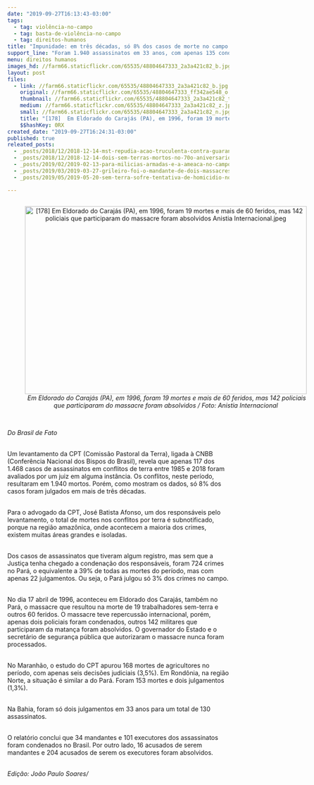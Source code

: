 ```yaml
---
date: "2019-09-27T16:13:43-03:00"
tags:
  - tag: violência-no-campo
  - tag: basta-de-violência-no-campo
  - tag: direitos-humanos
title: "Impunidade: em três décadas, só 8% dos casos de morte no campo foram julgados"
support_line: "Foram 1.940 assassinatos em 33 anos, com apenas 135 condenações entre mandantes e executores"
menu: direitos humanos
images_hd: //farm66.staticflickr.com/65535/48804647333_2a3a421c82_b.jpg
layout: post
files:
  - link: //farm66.staticflickr.com/65535/48804647333_2a3a421c82_b.jpg
    original: //farm66.staticflickr.com/65535/48804647333_ff342ae548_o.jpg
    thumbnail: //farm66.staticflickr.com/65535/48804647333_2a3a421c82_t.jpg
    medium: //farm66.staticflickr.com/65535/48804647333_2a3a421c82_z.jpg
    small: //farm66.staticflickr.com/65535/48804647333_2a3a421c82_n.jpg
    title: "[178]  Em Eldorado do Carajás (PA), em 1996, foram 19 mortes e mais de 60 feridos, mas 142 policiais que participaram do massacre foram absolvidos  Anistia Internacional.jpeg"
    $$hashKey: 0RX
created_date: "2019-09-27T16:24:31-03:00"
published: true
releated_posts:
  - _posts/2018/12/2018-12-14-mst-repudia-acao-truculenta-contra-guarani-kaiowa-em-ms.md
  - _posts/2018/12/2018-12-14-dois-sem-terras-mortos-no-70o-aniversario-da-declaracao-universal-dos-direitos-humanos.md
  - _posts/2019/02/2019-02-13-para-milicias-armadas-e-a-ameaca-no-campo.md
  - _posts/2019/03/2019-03-27-grileiro-foi-o-mandante-de-dois-massacres-na-regiao-de-tucurui-pa-que-vitimaram-seis-pessoas.md
  - _posts/2019/05/2019-05-20-sem-terra-sofre-tentativa-de-homicidio-no-interior-de-sao-paulo.md

---
```

<div style="text-align:center">
<figure class="image" style="display:inline-block"><img alt="[178]  Em Eldorado do Carajás (PA), em 1996, foram 19 mortes e mais de 60 feridos, mas 142 policiais que participaram do massacre foram absolvidos  Anistia Internacional.jpeg" height="427" src="//farm66.staticflickr.com/65535/48804647333_2a3a421c82_b.jpg" width="640" />
<figcaption><em>&nbsp;Em Eldorado do Caraj&aacute;s (PA), em 1996, foram 19 mortes e mais de 60 feridos, mas 142 policiais que participaram do massacre foram absolvidos / Foto: Anistia Internacional</em></figcaption>
</figure>
</div>

<p><br />
<em>Do Brasil de Fato</em><br />
&nbsp;</p>

<p>Um levantamento da CPT (Comiss&atilde;o Pastoral da Terra), ligada &agrave; CNBB (Confer&ecirc;ncia Nacional dos Bispos do Brasil), revela que apenas 117 dos 1.468 casos de assassinatos em conflitos de terra entre 1985 e 2018 foram avaliados por um juiz em alguma inst&acirc;ncia. Os conflitos, neste per&iacute;odo, resultaram em 1.940 mortos. Por&eacute;m, como mostram os dados, s&oacute; 8% dos casos foram julgados em mais de tr&ecirc;s d&eacute;cadas.</p>

<p><br />
Para o advogado da CPT, Jos&eacute; Batista Afonso, um dos respons&aacute;veis pelo levantamento, o total de mortes nos conflitos por terra &eacute; subnotificado, porque na regi&atilde;o amaz&ocirc;nica, onde acontecem a maioria dos crimes, existem muitas &aacute;reas grandes e isoladas.&nbsp;</p>

<p><br />
Dos casos de assassinatos que tiveram algum registro, mas sem que a Justi&ccedil;a tenha chegado a condena&ccedil;&atilde;o dos respons&aacute;veis, foram 724 crimes no Par&aacute;, o equivalente a 39% de todas as mortes do per&iacute;odo, mas com apenas 22 julgamentos. Ou seja, o Par&aacute; julgou s&oacute; 3% dos crimes no campo.</p>

<p><br />
No dia 17 abril de 1996, aconteceu em Eldorado dos Caraj&aacute;s, tamb&eacute;m no Par&aacute;, o massacre que resultou na morte de 19 trabalhadores sem-terra e outros 60 feridos. O massacre teve repercuss&atilde;o internacional, por&eacute;m, apenas dois policiais foram condenados, outros 142 militares que participaram da matan&ccedil;a foram absolvidos. O governador do Estado e o secret&aacute;rio de seguran&ccedil;a p&uacute;blica que autorizaram o massacre nunca foram processados.&nbsp;&nbsp;</p>

<p><br />
No Maranh&atilde;o, o estudo do CPT apurou 168 mortes de agricultores no per&iacute;odo, com apenas seis decis&otilde;es judiciais (3,5%). Em Rond&ocirc;nia, na regi&atilde;o Norte, a situa&ccedil;&atilde;o &eacute; similar a do Par&aacute;. Foram 153 mortes e dois julgamentos (1,3%).</p>

<p><br />
Na Bahia, foram s&oacute; dois julgamentos em 33 anos para um total de 130 assassinatos.&nbsp;</p>

<p><br />
O relat&oacute;rio conclui que 34 mandantes e 101 executores dos assassinatos foram condenados no Brasil. Por outro lado, 16 acusados de serem mandantes e 204 acusados de serem os executores foram absolvidos.&nbsp;</p>

<p><br />
<em>Edi&ccedil;&atilde;o: Jo&atilde;o Paulo Soares/</em></p>
